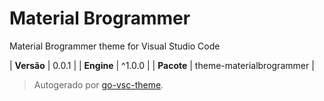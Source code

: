 # Material Brogrammer

Material Brogrammer theme for Visual Studio Code

| **Versão** | 0.0.1 |
| **Engine** | ^1.0.0 |
| **Pacote** | theme-materialbrogrammer |

> Autogerado por [go-vsc-theme](https://github.com/natalbu/go-vsc-theme).
